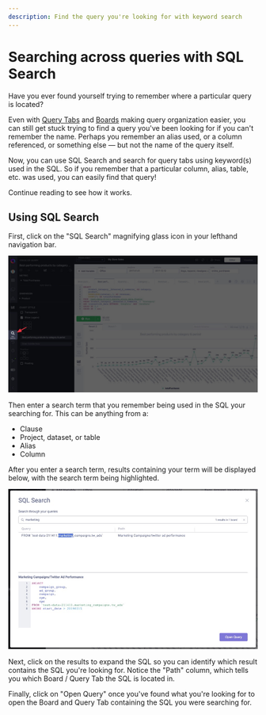 ```yaml
---
description: Find the query you're looking for with keyword search
---
```


# Searching across queries with SQL Search

Have you ever found yourself trying to remember where a particular query is located?

Even with [Query Tabs](query-tabs.md) and [Boards](organizing-queries.md) making query organization easier, you can still get stuck trying to find a query you've been looking for if you can't remember the name. Perhaps you remember an alias used, or a column referenced, or something else &mdash; but not the name of the query itself.

Now, you can use SQL Search and search for query tabs using keyword(s) used in the SQL. So if you remember that a particular column, alias, table, etc. was used, you can easily find that query!

Continue reading to see how it works.

## Using SQL Search

First, click on the "SQL Search" magnifying glass icon in your lefthand navigation bar.

<!-- markdownlint-disable-next-line -->
![](../.gitbook/assets/SQLSEARTCH.jpg)

Then enter a search term that you remember being used in the SQL your searching for. This can be anything from a:

* Clause
* Project, dataset, or table
* Alias
* Column

After you enter a search term, results containing your term will be displayed below, with the search term being highlighted.

<!-- markdownlint-disable-next-line -->
![](<../.gitbook/assets/image (18).png>)

Next, click on the results to expand the SQL so you can identify which result contains the SQL you're looking for. Notice the "Path" column, which tells you which Board / Query Tab the SQL is located in.

Finally, click on "Open Query" once you've found what you're looking for to open the Board and Query Tab containing the SQL you were searching for.
